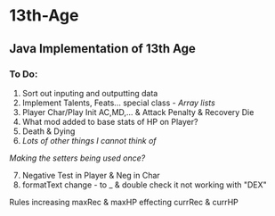 # 13th-Age
## Java Implementation of 13th Age

### To Do:

1. Sort out inputing and outputting data
2. Implement Talents, Feats... special class - _Array lists_
3. Player Char/Play Init AC,MD,... & Attack Penalty & Recovery Die
4. What mod added to base stats of HP on Player?
5. Death & Dying
6. _Lots of other things I cannot think of_

_Making the setters being used once?_


7. Negative Test in Player & Neg in Char
8. formatText change - to _ & double check it not working with "DEX"

Rules increasing maxRec & maxHP effecting currRec & currHP